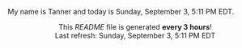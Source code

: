 My name is Tanner and today is Sunday, September 3, 5:11 PM EDT.

<p align="center">This <i>README</i> file is generated <b>every 3 hours</b>!</br>Last refresh: Sunday, September 3, 5:11 PM EDT<br /></p>
